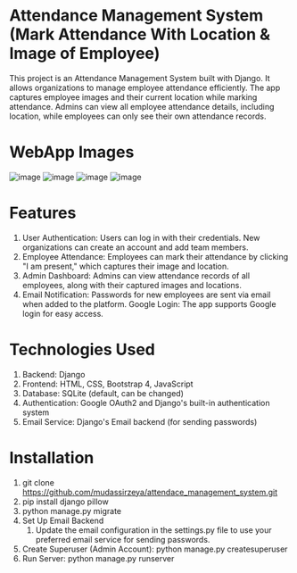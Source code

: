 ﻿# Attendance Management System (Mark Attendance With Location & Image of Employee) 
This project is an Attendance Management System built with Django. It allows organizations to manage employee attendance efficiently. The app captures employee images and their current location while marking attendance. Admins can view all employee attendance details, including location, while employees can only see their own attendance records.

# WebApp Images
![image](https://github.com/user-attachments/assets/b7f9527b-d17f-4bfe-b5a8-8cb70d0925f0)
![image](https://github.com/user-attachments/assets/4a712077-6a96-4561-a0fd-73acde9e6851)
![image](https://github.com/user-attachments/assets/d63e0cb6-1091-4ab4-847d-e76c366f550c)
![image](https://github.com/user-attachments/assets/4ff06824-6087-4f41-a465-d15e83061b28)






# Features
1) User Authentication: Users can log in with their credentials. New organizations can create an account and add team members.
2) Employee Attendance: Employees can mark their attendance by clicking "I am present," which captures their image and location.
3) Admin Dashboard: Admins can view attendance records of all employees, along with their captured images and locations.
4) Email Notification: Passwords for new employees are sent via email when added to the platform.
Google Login: The app supports Google login for easy access.

# Technologies Used
1) Backend: Django
2) Frontend: HTML, CSS, Bootstrap 4, JavaScript
3) Database: SQLite (default, can be changed)
4) Authentication: Google OAuth2 and Django's built-in authentication system
5) Email Service: Django's Email backend (for sending passwords)

# Installation
1) git clone https://github.com/mudassirzeya/attendace_management_system.git
2) pip install django pillow
3) python manage.py migrate
4) Set Up Email Backend
   1) Update the email configuration in the settings.py file to use your preferred email service for sending passwords.
5) Create Superuser (Admin Account): python manage.py createsuperuser
6) Run Server: python manage.py runserver

